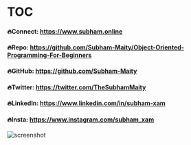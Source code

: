 # [TOC](https://dev.to/codexam/oops-in-java-ultimate-3m01)
#### 🔥Connect: https://www.subham.online
#### 🔥Repo: https://github.com/Subham-Maity/Object-Oriented-Programming-For-Beginners
#### 🔥GitHub: https://github.com/Subham-Maity
#### 🔥Twitter: https://twitter.com/TheSubhamMaity
#### 🔥LinkedIn: https://www.linkedin.com/in/subham-xam
#### 🔥Insta: https://www.instagram.com/subham_xam

![screenshot](ss.png)                
